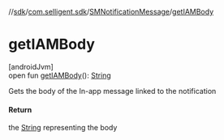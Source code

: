 //[sdk](../../../index.md)/[com.selligent.sdk](../index.md)/[SMNotificationMessage](index.md)/[getIAMBody](get-i-a-m-body.md)

# getIAMBody

[androidJvm]\
open fun [getIAMBody](get-i-a-m-body.md)(): [String](https://developer.android.com/reference/kotlin/java/lang/String.html)

Gets the body of the In-app message linked to the notification

#### Return

the [String](https://developer.android.com/reference/kotlin/java/lang/String.html) representing the body
